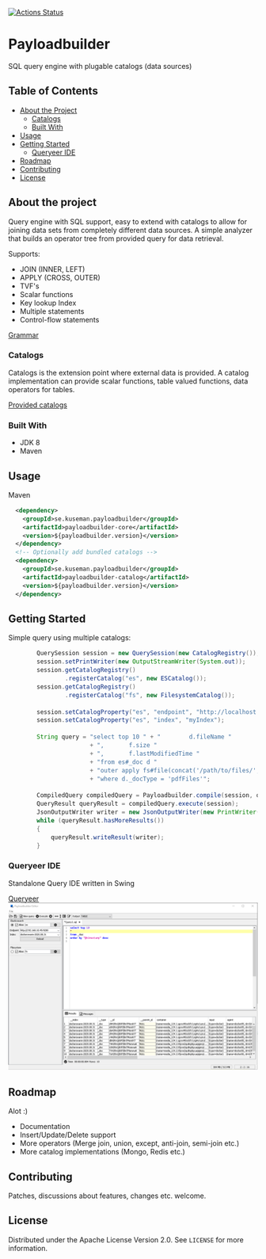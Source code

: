 [![Actions Status](https://github.com/kuseman/payloadbuilder/workflows/Java%20CI%20with%20Maven/badge.svg)](https://github.com/kuseman/payloadbuilder/actions)

# Payloadbuilder

SQL query engine with plugable catalogs (data sources)

## Table of Contents

* [About the Project](#about-the-project)
  * [Catalogs](#catalogs)
  * [Built With](#built-with)
* [Usage](#usage)
* [Getting Started](#getting-started)
  * [Queryeer IDE](#queryeer-ide)
* [Roadmap](#roadmap)
* [Contributing](#contributing)
* [License](#license)

## About the project

Query engine with SQL support, easy to extend with catalogs to allow for joining data sets from completely different data sources.
A simple analyzer that builds an operator tree from provided query for data retrieval.

Supports:

* JOIN (INNER, LEFT)
* APPLY (CROSS, OUTER)
* TVF's
* Scalar functions
* Key lookup Index
* Multiple statements
* Control-flow statements

[Grammar](https://github.com/kuseman/payloadbuilder/blob/master/payloadbuilder-core/src/main/resources/antlr4/se/kuseman/payloadbuilder/core/parser/PayloadBuilderQuery.g4)

### Catalogs

Catalogs is the extension point where external data is provided.
A catalog implementation can provide scalar functions, table valued functions,
data operators for tables.

[Provided catalogs](https://github.com/kuseman/payloadbuilder/tree/master/payloadbuilder-catalog)

### Built With

* JDK 8
* Maven

## Usage

Maven
```xml
  <dependency>
    <groupId>se.kuseman.payloadbuilder</groupId>
    <artifactId>payloadbuilder-core</artifactId>
    <version>${payloadbuilder.version}</version>
  </dependency>
  <!-- Optionally add bundled catalogs -->
  <dependency>
    <groupId>se.kuseman.payloadbuilder</groupId>
    <artifactId>payloadbuilder-catalog</artifactId>
    <version>${payloadbuilder.version}</version>
  </dependency>
```

## Getting Started

Simple query using multiple catalogs:

```java
        QuerySession session = new QuerySession(new CatalogRegistry());
        session.setPrintWriter(new OutputStreamWriter(System.out));
        session.getCatalogRegistry()
                .registerCatalog("es", new ESCatalog());
        session.getCatalogRegistry()
                .registerCatalog("fs", new FilesystemCatalog());

        session.setCatalogProperty("es", "endpoint", "http://localhost:19200");
        session.setCatalogProperty("es", "index", "myIndex");

        String query = "select top 10 " + "        d.fileName "
                       + ",       f.size "
                       + ",       f.lastModifiedTime "
                       + "from es#_doc d "
                       + "outer apply fs#file(concat('/path/to/files/', d.fileName)) f "
                       + "where d._docType = 'pdfFiles'";

        CompiledQuery compiledQuery = Payloadbuilder.compile(session, query);
        QueryResult queryResult = compiledQuery.execute(session);
        JsonOutputWriter writer = new JsonOutputWriter(new PrintWriter(System.out));
        while (queryResult.hasMoreResults())
        {
            queryResult.writeResult(writer);
        }
```

### Queryeer IDE

Standalone Query IDE written in Swing

[Queryeer](https://github.com/kuseman/Queryeer)
![Queryeer](/documentation/queryeer.png?raw=true "Queryeer")

## Roadmap

Alot :)
* Documentation
* Insert/Update/Delete support
* More operators (Merge join, union, except, anti-join, semi-join etc.)
* More catalog implementations (Mongo, Redis etc.)

## Contributing

Patches, discussions about features, changes etc. welcome. 

## License

Distributed under the Apache License Version 2.0. See `LICENSE` for more information.